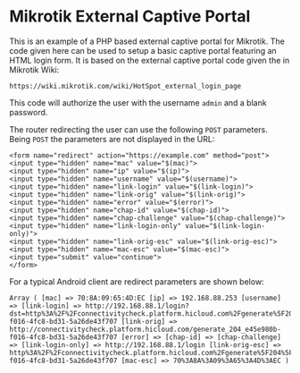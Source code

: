 # Mikrotik External Captive Portal

This is an example of a PHP based external captive portal for Mikrotik. The code given here can be used to setup a basic captive portal featuring an HTML login form. It is based on the external captive portal code given the in Mikrotik Wiki:
```
https://wiki.mikrotik.com/wiki/HotSpot_external_login_page
```
This code will authorize the user with the username `admin` and a blank password.

The router redirecting the user can use the following `POST` parameters. Being `POST` the parameters are not displayed in the URL:

```
<form name="redirect" action="https://example.com" method="post">
<input type="hidden" name="mac" value="$(mac)">
<input type="hidden" name="ip" value="$(ip)">
<input type="hidden" name="username" value="$(username)">
<input type="hidden" name="link-login" value="$(link-login)">
<input type="hidden" name="link-orig" value="$(link-orig)">
<input type="hidden" name="error" value="$(error)">
<input type="hidden" name="chap-id" value="$(chap-id)">
<input type="hidden" name="chap-challenge" value="$(chap-challenge)">
<input type="hidden" name="link-login-only" value="$(link-login-only)">
<input type="hidden" name="link-orig-esc" value="$(link-orig-esc)">
<input type="hidden" name="mac-esc" value="$(mac-esc)">
<input type="submit" value="continue">
</form>
```

For a typical Android client are redirect parameters are shown below:

```
Array ( [mac] => 70:8A:09:65:4D:EC [ip] => 192.168.88.253 [username] => [link-login] => http://192.168.88.1/login?dst=http%3A%2F%2Fconnectivitycheck.platform.hicloud.com%2Fgenerate%5F204%5Fe45e980b-f016-4fc8-bd31-5a26de43f707 [link-orig] => http://connectivitycheck.platform.hicloud.com/generate_204_e45e980b-f016-4fc8-bd31-5a26de43f707 [error] => [chap-id] => [chap-challenge] => [link-login-only] => http://192.168.88.1/login [link-orig-esc] => http%3A%2F%2Fconnectivitycheck.platform.hicloud.com%2Fgenerate%5F204%5Fe45e980b-f016-4fc8-bd31-5a26de43f707 [mac-esc] => 70%3A8A%3A09%3A65%3A4D%3AEC )
```
